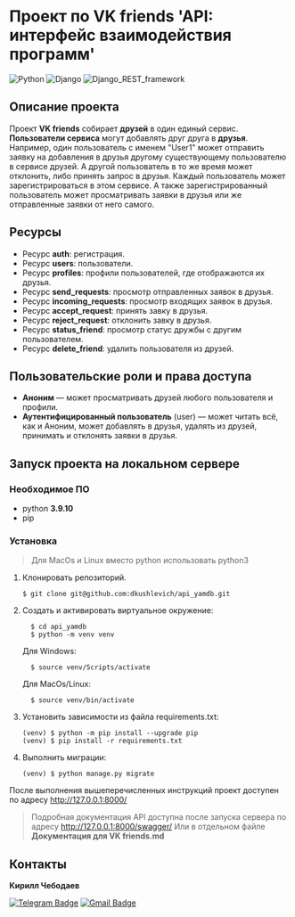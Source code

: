 # Проект по VK friends 'API: интерфейс взаимодействия программ'
![Python](https://img.shields.io/badge/Python-3.9.10-blue)
![Django](https://img.shields.io/badge/Django-3.2.16-blue)
![Django_REST_framework](https://img.shields.io/badge/Django_REST_framework-3.12.4-blue)



## Описание проекта
Проект **VK friends** собирает **друзей** в один единый сервис.
**Пользователи сервиса** могут добавлять друг друга в **друзья**. Например, один пользователь с именем "User1" может отправить заявку на добавления в друзья другому существующему пользователю в сервисе друзей. А другой пользователь в то же время может отклонить, либо принять запрос в друзья. Каждый пользователь может зарегистрироваться в этом сервисе.
А также зарегистрированный пользователь может просматривать заявки в друзья или же отправленные заявки от него самого.

## Ресурсы

* Ресурс **auth**: регистрация.
* Ресурс **users**: пользователи.
* Ресурс **profiles**: профили пользователей, где отображаются их друзья.
* Ресурс **send_requests**: просмотр отправленных заявок в друзья.
* Ресурс **incoming_requests**: просмотр входящих заявок в друзья.
* Ресурс **accept_request**: принять завку в друзья.
* Ресурс **reject_request**: отклонить завку в друзья.
* Ресурс **status_friend**: просмотр статус дружбы с другим пользователем.
* Ресурс **delete_friend**: удалить пользователя из друзей.

## Пользовательские роли и права доступа

* **Аноним** — может просматривать друзей любого пользователя и профили.
* **Аутентифицированный пользователь** (user) — может читать всё, как и Аноним, может добавлять в друзья, удалять из друзей, принимать и отклонять заявки в друзья.



## Запуск проекта на локальном сервере
### Необходимое ПО

* python **3.9.10**
* pip

### Установка

> Для MacOs и Linux вместо python использовать python3

1. Клонировать репозиторий.
   ```
   $ git clone git@github.com:dkushlevich/api_yamdb.git
   ```
2. Cоздать и активировать виртуальное окружение:
    ```
      $ cd api_yamdb
      $ python -m venv venv
    ```
    Для Windows:
    ```
      $ source venv/Scripts/activate
    ```
    Для MacOs/Linux:
    ```
      $ source venv/bin/activate
    ```
3. Установить зависимости из файла requirements.txt:
    ```
    (venv) $ python -m pip install --upgrade pip
    (venv) $ pip install -r requirements.txt
    ```

4. Выполнить миграции:
    ```
    (venv) $ python manage.py migrate
    ```
После выполнения вышеперечисленных инструкций проект доступен по адресу http://127.0.0.1:8000/
> Подробная документация API доступна после запуска сервера по адресу http://127.0.0.1:8000/swagger/
> Или в отдельном файле **Документация для VK friends.md**

## Контакты

**Кирилл Чебодаев** 

[![Telegram Badge](https://img.shields.io/badge/-codingtvar-blue?style=social&logo=telegram&link=https://t.me/codingtvar)](https://t.me/codingtvar) [![Gmail Badge](https://img.shields.io/badge/-kchebodaevdu125@gmail.com-c14438?style=flat&logo=Gmail&logoColor=white&link=mailto:kchebodaevdu125@gmail.com)](mailto:kchebodaevdu125@gmail.com)
